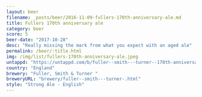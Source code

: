 ```yaml
---
layout: beer
filename: _posts/beer/2016-11-09-fullers-170th-anniversary-ale.md
title: Fullers 170th anniversary ale
category: beer
score: 5
beer-date: "2017-10-28"
desc: "Really missing the mark from what you expect with an aged ale"
permalink: /beer/:title.html
img: /img/list/fullers-170th-anniversary-ale.jpeg
untappd: "https://untappd.com/b/fuller--smith---turner--170th-anniversary-celebration-ale/1015457"
country: "England"
brewery: "Fuller, Smith & Turner "
breweryURL: "brewery/fuller--smith---turner-.html"
style: "Strong Ale - English"
---
```

